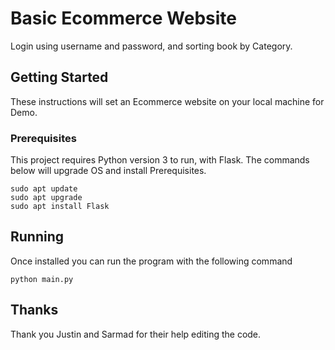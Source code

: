 # Basic Ecommerce Website

Login using username and password, and sorting book by Category.

## Getting Started

These instructions will set an Ecommerce website on your local machine for Demo.

### Prerequisites

This project requires Python version 3 to run, with Flask. The commands below will upgrade OS and install Prerequisites.

```
sudo apt update
sudo apt upgrade
sudo apt install Flask
```

## Running
Once installed you can run the program with the following command

```
python main.py
```


## Thanks
Thank you Justin and Sarmad for their help editing the code.
